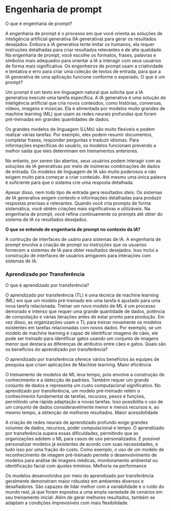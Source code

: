 # Engenharia de prompt
O que é engenharia de prompt?

A engenharia de prompt é o processo em que você orienta as soluções de inteligência artificial generativa (IA generativa) para gerar os resultados desejados. Embora a IA generativa tente imitar os humanos, ela requer instruções detalhadas para criar resultados relevantes e de alta qualidade. Na engenharia de prompt, você escolhe os formatos, frases, palavras e símbolos mais adequados para orientar a IA a interagir com seus usuários de forma mais significativa. Os engenheiros de prompt usam a criatividade e tentativa e erro para criar uma coleção de textos de entrada, para que a IA generativa de uma aplicação funcione conforme o esperado.
O que é um prompt?

Um prompt é um texto em linguagem natural que solicita que a IA generativa execute uma tarefa específica. A IA generativa é uma solução de inteligência artificial que cria novos conteúdos, como histórias, conversas, vídeos, imagens e músicas. Ela é alimentada por modelos muito grandes de machine learning (ML) que usam as redes neurais profundas que foram pré-treinadas em grandes quantidades de dados.

Os grandes modelos de linguagem (LLMs) são muito flexíveis e podem realizar várias tarefas. Por exemplo, eles podem resumir documentos, completar frases, responder perguntas e traduzir idiomas. Para informações específicas do usuário, os modelos funcionam prevendo a melhor saída que eles determinam em treinamentos anteriores.

No entanto, por serem tão abertos, seus usuários podem interagir com as soluções de IA generativas por meio de inúmeras combinações de dados de entrada. Os modelos de linguagem de IA são muito poderosos e não exigem muito para começar a criar conteúdo. Até mesmo uma única palavra é suficiente para que o sistema crie uma resposta detalhada.

Apesar disso, nem todo tipo de entrada gera resultados úteis. Os sistemas de IA generativa exigem contexto e informações detalhadas para produzir respostas precisas e relevantes. Quando você cria prompts de forma sistemática, você obtém criações mais significativas e utilizáveis. Na engenharia de prompt, você refina continuamente os prompts até obter do sistema de IA os resultados desejados.

**O que se entende de engenharia de prompt  no contexto da IA?**

A contrução de interfaces de usário para sistemas de IA.
A engenharia de prompt envolve a criação de prompt  ou instruções que os usuarios  fornecem a sistemas de IA para obter resultados  desejados. Isso inclui a construção de interfaces de usuários amigaveis para interações com sistemas de IA.

### Aprendizado por Transferência

O que é aprendizado por transferência?

O aprendizado por transferência (TL) é uma técnica de machine learning (ML) em que um modelo pré-treinado em uma tarefa é ajustado para uma nova tarefa relacionada. Treinar um novo modelo de ML é um processo demorado e intenso que requer uma grande quantidade de dados, potência de computação e várias iterações antes de estar pronto para produção. Em vez disso, as organizações usam o TL para treinar novamente os modelos existentes em tarefas relacionadas com novos dados. Por exemplo, se um modelo de machine learning é capaz de identificar imagens de cães, ele pode ser treinado para identificar gatos usando um conjunto de imagens menor que destaca as diferenças de atributos entre cães e gatos.
Quais são os benefícios do aprendizado por transferência?

O aprendizado por transferência oferece vários benefícios às equipes de pesquisa que criam aplicações de Machine learning.
Maior eficiência

O treinamento de modelos de ML leva tempo, pois envolve a construção de conhecimento e a detecção de padrões. Também requer um grande conjunto de dados e representa um custo computacional significativo. No aprendizado por transferência, um modelo pré-treinado retém o conhecimento fundamental de tarefas, recursos, pesos e funções, permitindo uma rápida adaptação a novas tarefas. Isso possibilita o uso de um conjunto de dados consideravelmente menor e menos recursos e, ao mesmo tempo, a obtenção de melhores resultados. 
Maior acessibilidade

A criação de redes neurais de aprendizado profundo exige grandes volumes de dados, recursos, poder computacional e tempo. O aprendizado por transferência supera essas dificuldades, permitindo que as organizações adotem o ML para casos de uso personalizados. É possível personalizar modelos já existentes de acordo com suas necessidades, e tudo isso por uma fração do custo. Como exemplo, o uso de um modelo de reconhecimento de imagem pré-treinado permite o desenvolvimento de modelos para análise de imagens médicas, monitoramento ambiental ou identificação facial com ajustes mínimos.
Melhoria na performance

Os modelos desenvolvidos por meio do aprendizado por transferência geralmente demonstram maior robustez em ambientes diversos e desafiadores. São capazes de lidar melhor com a variabilidade e o ruído do mundo real, já que foram expostos a uma ampla variedade de cenários em seu treinamento inicial. Além de gerar melhores resultados, também se adaptam a condições imprevisíveis com mais flexibilidade.
